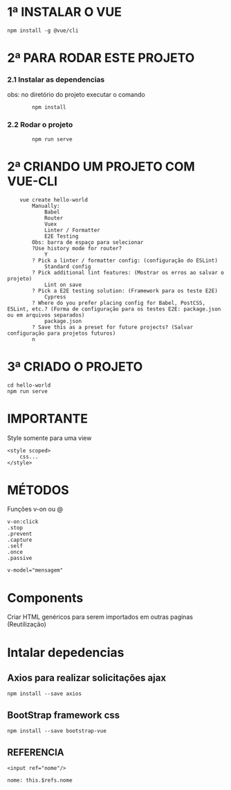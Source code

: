 # 1ª INSTALAR O VUE
	npm install -g @vue/cli

# 2ª PARA RODAR ESTE PROJETO
###     2.1 Instalar as dependencias
obs: no diretório do projeto executar o comando

        	npm install
	
###     2.2 Rodar o projeto

        	npm run serve


# 2ª CRIANDO UM PROJETO COM VUE-CLI
```
	vue create hello-world
		Manually:
			Babel
			Router
			Vuex
			Linter / Formatter
			E2E Testing
		Obs: barra de espaço para selecionar
		?Use history mode for router? 
			Y
		? Pick a linter / formatter config: (configuração do ESLint)
			Standard config
		? Pick additional lint features: (Mostrar os erros ao salvar o projeto)
			Lint on save
		? Pick a E2E testing solution: (Framework para os teste E2E)
			Cypress
		? Where do you prefer placing config for Babel, PostCSS, ESLint, etc.? (Forma de configuração para os testes E2E: package.json ou em arquivos separados)
			package.json
		? Save this as a preset for future projects? (Salvar configuração para projetos futuros)
		n
```
# 3ª CRIADO O PROJETO
```
cd hello-world
npm run serve
```

# IMPORTANTE

Style somente para uma view
```
<style scoped>
	css...
</style>
```

# MÉTODOS

Funções v-on ou @
```
v-on:click
.stop
.prevent
.capture
.self
.once
.passive
```

```
v-model="mensagem"
```
# Components
Criar HTML genéricos para serem importados em outras paginas (Reutilização)

# Intalar depedencias

## Axios para realizar solicitações ajax
```
npm install --save axios
```
## BootStrap framework css
```
npm install --save bootstrap-vue
```
## REFERENCIA
```
<input ref="nome"/>

nome: this.$refs.nome
```

